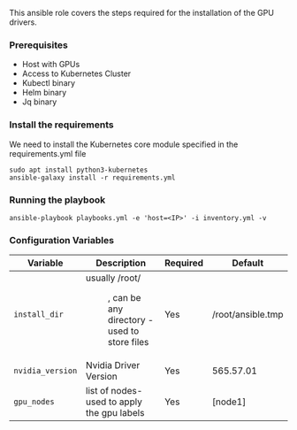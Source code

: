 This ansible role covers the steps required for the installation of the GPU drivers.

### Prerequisites
- Host with GPUs
- Access to Kubernetes Cluster
- Kubectl binary
- Helm binary
- Jq binary

### Install the requirements
We need to install the Kubernetes core module specified in the requirements.yml file
```
sudo apt install python3-kubernetes
ansible-galaxy install -r requirements.yml
```

### Running the playbook
```
ansible-playbook playbooks.yml -e 'host=<IP>' -i inventory.yml -v
```

### Configuration Variables
| Variable                 | Description                                                      | Required | Default                |
|--------------------------|------------------------------------------------------------------|----------|------------------------|
| `install_dir`            | usually /root/<dir>, can be any directory - used to store files  | Yes      | /root/ansible.tmp      |
| `nvidia_version`         | Nvidia Driver Version                                            | Yes      | 565.57.01              |
| `gpu_nodes`              | list of nodes- used to apply the gpu labels                      | Yes      | [node1]                |

